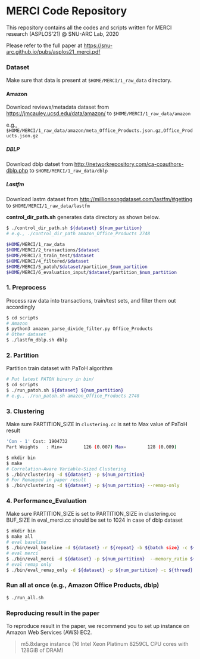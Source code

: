 # MERCI Code Repository

This repository contains all the codes and scripts written for MERCI research (ASPLOS'21) @ SNU-ARC Lab, 2020

Please refer to the full paper at https://snu-arc.github.io/pubs/asplos21_merci.pdf
<br />

### Dataset
Make sure that data is present at `$HOME/MERCI/1_raw_data` directory.
#### Amazon
Download reviews/metadata dataset from https://jmcauley.ucsd.edu/data/amazon/ to `$HOME/MERCI/1_raw_data/amazon`

e.g., `$HOME/MERCI/1_raw_data/amazon/meta_Office_Products.json.gz,Office_Products.json.gz` 
##### DBLP
Download dblp datset from http://networkrepository.com/ca-coauthors-dblp.php to `$HOME/MERCI/1_raw_data/dblp`
##### Lastfm
Download lastm dataset from http://millionsongdataset.com/lastfm/#getting to `$HOME/MERCI/1_raw_data/lastfm`

**control_dir_path.sh** generates data directory as shown below.
```bash
$ ./control_dir_path.sh ${dataset} ${num_partition}
# e.g., ./control_dir_path amazon_Office_Products 2748
```

```bash
$HOME/MERCI/1_raw_data
$HOME/MERCI/2_transactions/$dataset
$HOME/MERCI/3_train_test/$dataset
$HOME/MERCI/4_filtered/$dataset
$HOME/MERCI/5_patoh/$dataset/partition_$num_partition
$HOME/MERCI/6_evaluation_input/$dataset/partition_$num_partition
```

### 1. Preprocess
Process raw data into transactions, train/test sets, and filter them out accordingly
```bash
$ cd scripts
# Amazon
$ python3 amazon_parse_divide_filter.py Office_Products
# Other dataset
$ ./lastfm_dblp.sh dblp
```

### 2. Partition
Partition train dataset with PaToH algorithm
```bash
# Put latest PATOH binary in bin/
$ cd scripts
$ ./run_patoh.sh ${dataset} ${num_partition}
# e.g., ./run_patoh.sh amazon_Office_Products 2748
```

### 3. Clustering
Make sure PARTITION_SIZE in `clustering.cc` is set to Max value of PaToH result
```bash
'Con - 1' Cost: 1904732
Part Weights   : Min=        126 (0.007) Max=        128 (0.009)
```
```bash
$ mkdir bin
$ make
# Correlation-Aware Variable-Sized Clustering
$ ./bin/clustering -d ${dataset} -p ${num_partition}
# For Remapped in paper result
$ ./bin/clustering -d ${dataset} -p ${num_partition} --remap-only
```

### 4. Performance_Evaluation
Make sure PARTITION_SIZE is set to PARTITION_SIZE in clustering.cc 
BUF_SIZE in eval_merci.cc should be set to 1024 in case of dblp dataset

```bash
$ mkdir bin
$ make all
# eval baseline
$ ./bin/eval_baseline -d ${dataset} -r ${repeat} -b ${batch size} -c ${thread}
# eval merci
$ ./bin/eval_merci -d ${dataset} -p ${num_partition}  --memory_ratio ${mem} -c ${thread} -r ${repeat}
# eval remap only
$ ./bin/eval_remap_only -d ${dataset} -p ${num_partition} -c ${thread} -r ${repeat}
```

### Run all at once (e.g., Amazon Office Products, dblp)
```bash
$ ./run_all.sh
```

### Reproducing result in the paper
To reproduce result in the paper, we recommend you to set up instance on Amazon Web Services (AWS) EC2.
> m5.8xlarge instance (16 Intel Xeon Platinum 8259CL CPU cores with 128GiB of DRAM)
